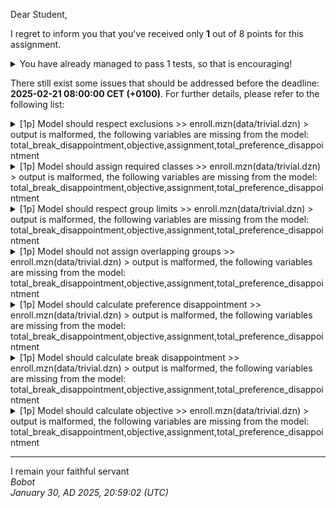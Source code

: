 Dear Student,

I regret to inform you that you've received only **1** out of 8 points for this assignment.
<details><summary>You have already managed to pass 1 tests, so that is encouraging!</summary>&emsp;☑&nbsp;[1p]&nbsp;The&nbsp;model&nbsp;compiles</details>

There still exist some issues that should be addressed before the deadline: **2025-02-21 08:00:00 CET (+0100)**. For further details, please refer to the following list:

<details><summary>[1p] Model should respect exclusions &gt;&gt; enroll.mzn(data/trivial.dzn) &gt; output is malformed, the following variables are missing from the model: total_break_disappointment,objective,assignment,total_preference_disappointment</summary></details>
<details><summary>[1p] Model should assign required classes &gt;&gt; enroll.mzn(data/trivial.dzn) &gt; output is malformed, the following variables are missing from the model: total_break_disappointment,objective,assignment,total_preference_disappointment</summary></details>
<details><summary>[1p] Model should respect group limits &gt;&gt; enroll.mzn(data/trivial.dzn) &gt; output is malformed, the following variables are missing from the model: total_break_disappointment,objective,assignment,total_preference_disappointment</summary></details>
<details><summary>[1p] Model should not assign overlapping groups &gt;&gt; enroll.mzn(data/trivial.dzn) &gt; output is malformed, the following variables are missing from the model: total_break_disappointment,objective,assignment,total_preference_disappointment</summary></details>
<details><summary>[1p] Model should calculate preference disappointment &gt;&gt; enroll.mzn(data/trivial.dzn) &gt; output is malformed, the following variables are missing from the model: total_break_disappointment,objective,assignment,total_preference_disappointment</summary></details>
<details><summary>[1p] Model should calculate break disappointment &gt;&gt; enroll.mzn(data/trivial.dzn) &gt; output is malformed, the following variables are missing from the model: total_break_disappointment,objective,assignment,total_preference_disappointment</summary></details>
<details><summary>[1p] Model should calculate objective &gt;&gt; enroll.mzn(data/trivial.dzn) &gt; output is malformed, the following variables are missing from the model: total_break_disappointment,objective,assignment,total_preference_disappointment</summary></details>

-----------
I remain your faithful servant\
_Bobot_\
_January 30, AD 2025, 20:59:02 (UTC)_
